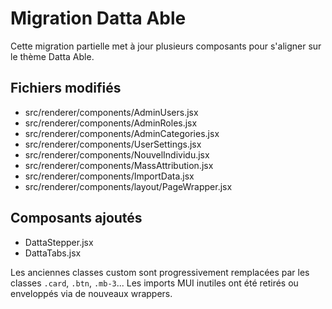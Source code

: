 # Migration Datta Able

Cette migration partielle met à jour plusieurs composants pour s'aligner sur le thème Datta Able.

## Fichiers modifiés

- src/renderer/components/AdminUsers.jsx
- src/renderer/components/AdminRoles.jsx
- src/renderer/components/AdminCategories.jsx
- src/renderer/components/UserSettings.jsx
- src/renderer/components/NouvelIndividu.jsx
- src/renderer/components/MassAttribution.jsx
- src/renderer/components/ImportData.jsx
- src/renderer/components/layout/PageWrapper.jsx

## Composants ajoutés

- DattaStepper.jsx
- DattaTabs.jsx

Les anciennes classes custom sont progressivement remplacées par les classes `.card`, `.btn`, `.mb-3`... Les imports MUI inutiles ont été retirés ou enveloppés via de nouveaux wrappers.
